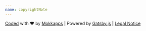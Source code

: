 ```yaml
---
name: copyrightNote
---
```


[Coded](https://github.com/Mokkapps/website) with ❤️ by [Mokkapps](https://www.mokkapps.de) | Powered by [Gatsby.js](https://www.gatsbyjs.org/) | [Legal Notice](privacy-policy)
